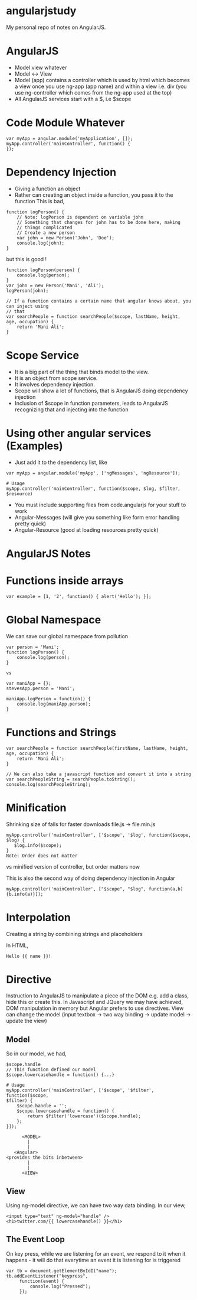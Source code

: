 # angularjstudy

My personal repo of notes on AngularJS.

# AngularJS 
- Model view whatever
- Model <-> View
- Model (app) contains a controller which is used by html which becomes a view once you use ng-app (app name)
and within a view i.e. div (you use ng-controller which comes from the ng-app used at the top)
- All AngularJS services start with a $, i.e $scope

# Code Module Whatever

```
var myApp = angular.module('myApplication', []);
myApp.controller('mainController', function() {
});
```

# Dependency Injection
- Giving a function an object
- Rather can creating an object inside a function, you pass it to the function
This is bad,

```
function logPerson() {
	// Note: logPerson is dependent on variable john
	// Something that changes for john has to be done here, making
	// things complicated
	// Create a new person
	var john = new Person('John', 'Doe');
	console.log(john);
}
```
but this is good !
```
function logPerson(person) {
	console.log(person);
}
var john = new Person('Mani', 'Ali');
logPerson(john);
```
```
// If a function contains a certain name that angular knows about, you can inject using
// that
var searchPeople = function searchPeople($scope, lastName, height, age, occupation) {
	return 'Mani Ali';
}
```
# Scope Service
- It is a big part of the thing that binds model to the view.
- It is an object from scope service.
- It involves dependency injection.
- Scope will show a lot of functions, that is AngularJS doing dependency injection
- Inclusion of $scope in function parameters, leads to AngularJS recognizing that and injecting into the 
function

# Using other angular services (Examples)
- Just add it to the dependency list, like
```
var myApp = angular.module('myApp', ['ngMessages', 'ngResource']);

# Usage
myApp.controller('mainController', function($scope, $log, $filter, $resource)
```
- You must include supporting files from code.angularjs for your stuff to work
- Angular-Messages (will give you something like form error handling pretty quick)
- Angular-Resource (good at loading resources pretty quick)


# AngularJS Notes 

# Functions inside arrays
```
var example = [1, '2', function() { alert('Hello'); }];
```

# Global Namespace
We can save our global namespace from pollution
```
var person = 'Mani';
function logPerson() {
    console.log(person);
}

vs

```

```
var maniApp = {};
stevesApp.person = 'Mani';

maniApp.logPerson = function() {
	console.log(maniApp.person);
}
```
# Functions and Strings

```
var searchPeople = function searchPeople(firstName, lastName, height, age, occupation) {
	return 'Mani Ali';
}
```
```
// We can also take a javascript function and convert it into a string
var searchPeopleString = searchPeople.toString();
console.log(searchPeopleString);
```

# Minification
Shrinking size of falls for faster downloads
file.js -> file.min.js

```
myApp.controller('mainController', ['$scope', '$log', function($scope, $log) {
   $log.info($scope);
}
Note: Order does not matter
```

vs minified version of controller, but order matters now

This is also the second way of doing dependency injection in Angular

```
myApp.controller('mainController', ["$scope", "$log", function(a,b)
{b.info(a)}]);
```

# Interpolation
Creating a string by combining strings and placeholders

In HTML,
```
Hello {{ name }}!
```

# Directive
Instruction to AngularJS to manipulate a piece of the DOM
e.g. add a class, hide this or create this. 
In Javascript and JQuery we may have achieved, DOM manipulation
in memory but Angular prefers to use directives.
View can change the model (input textbox -> two way binding -> update model -> update the view)

## Model

So in our model, we had,

```
$scope.handle
// This function defined our model
$scope.lowercasehandle = function() {...} 

# Usage
myApp.controller('mainController', ['$scope', '$filter', function($scope,
$filter) {
    $scope.handle = '';
    $scope.lowercasehandle = function() {
        return $filter('lowercase')($scope.handle);
    };
}]);
```

```
      <MODEL>
        |
        |
   <Angular>
<provides the bits inbetween>
        |
        |
      <VIEW>
```
## View

Using ng-model directive, we can have two way data binding.
In our view, 

```
<input type="text" ng-model="handle" />
<h1>twitter.com/{{ lowercasehandle() }}</h1>
```

## The Event Loop

On key press, while we are listening for an event,
we respond to it when it happens - it will do that everytime an event it is 
listening for is triggered

```
var tb = document.getElementByIdI("name");
tb.addEventListener("keypress",
     function(event) {
         console.log("Pressed");
     });
```

